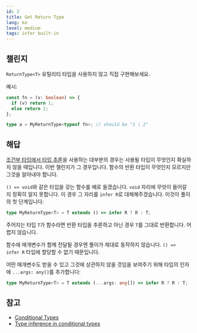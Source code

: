 ```yaml
---
id: 2
title: Get Return Type
lang: ko
level: medium
tags: infer built-in
---
```


## 챌린지

`ReturnType<T>` 유틸리티 타입을 사용하지 않고 직접 구현해보세요.

예시:

```ts
const fn = (v: boolean) => {
  if (v) return 1;
  else return 2;
};

type a = MyReturnType<typeof fn>; // should be "1 | 2"
```

## 해답

[조건부 타입에서 타입 추론](https://www.typescriptlang.org/docs/handbook/2/conditional-types.html#inferring-within-conditional-types)을 사용하는 대부분의 경우는 사용될 타입이 무엇인지 확실하지 않을 때입니다.
이번 챌린지가 그 경우입니다.
함수의 반환 타입이 무엇인지 모르지만 그것을 알아내야 합니다.

`() => void`와 같은 타입을 갖는 함수를 예로 들겠습니다.
`void` 자리에 무엇이 들어갈지 정확히 알지 못합니다.
이 경우 그 자리를 `infer R`로 대체해주겠습니다. 이것이 풀이의 첫 단계입니다:

```ts
type MyReturnType<T> = T extends () => infer R ? R : T;
```

주어지는 타입 `T`가 함수라면 반환 타입을 추론하고 아닌 경우 `T`를 그대로 반환합니다. 어렵지 않습니다.

함수에 매개변수가 함께 전달될 경우엔 풀이가 제대로 동작하지 않습니다.
`() => infer R` 타입에 할당할 수 없기 때문입니다.

어떤 매개변수도 받을 수 있고 그것에 상관하지 않을 것임을 보여주기 위해 타입의 인자에 `...args: any[]`를 추가합니다:

```ts
type MyReturnType<T> = T extends (...args: any[]) => infer R ? R : T;
```

## 참고

- [Conditional Types](https://www.typescriptlang.org/docs/handbook/2/conditional-types.html)
- [Type inference in conditional types](https://www.typescriptlang.org/docs/handbook/2/conditional-types.html#inferring-within-conditional-types)
